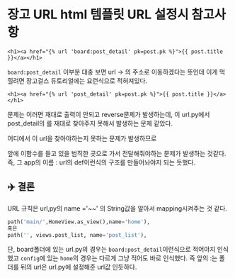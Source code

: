 # 장고 URL html 템플릿 URL 설정시 참고사항

```markup
<h1><a href="{% url 'board:post_detail' pk=post.pk %}">{{ post.title }}</a></h1>
```

`board:post_detail` 이부분 대충 보면 url -> 의 주소로 이동하겠다는 뜻인데 이게 먹힐려면 장고걸스 듀토리얼에는 요런식으로 적혀져있다.

```markup
<h1><a href="{% url 'post_detail' pk=post.pk %}">{{ post.title }}</a></h1>
```

문제는 이러면 재대로 출력이 안되고 reverse문제가 발생하는데, 이 url.py에서 post_detail의 를 재대로 찾아주지 못해서 발생하는 문제 같았다.

어디에서 이 url을 찾아야하는지 못하는 문제가 발생하므로

앞에 이함수를 들고 있을 범직한 곳으로 가서 전달해줘야하는 문제가 발생하는 것같다. 즉, 그 app의 이름 : url의 def이런식의 구조를 만들어놔야지 되는 듯했다.

## :airplane: 결론

URL 규칙은 url,py의 name ='\~\~' 의 String값을 알아서 mapping시켜주는 것 같다.

```python
path('main/',HomeView.as_view(),name='home'),
혹은
path('', views.post_list, name='post_list'),
```

단, board폴더에 있는 url.py의 경우는 `board:post_detail`이런식으로 적어야지 인식했고 `config`에 있는 `home`의 경우는 다르게 그냥 적어도 바로 인식했다. 즉 앞의 :는 폴더를 뒤의 url은 url.py에 설정해준 url값 인듯하다.
